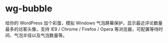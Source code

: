 wg-bubble
=========

给你的 WordPress 加个彩蛋，模拟 Windows 气泡屏幕保护，显示最近评论数量最多的访客头像，支持 IE9 / Chrome / Firefox / Opera 等浏览器，可配置等待时间、气泡半径以及气泡数量等。
